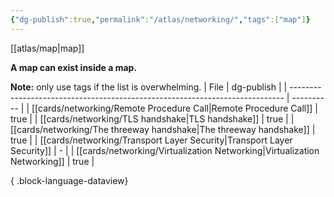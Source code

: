 ```yaml
---
{"dg-publish":true,"permalink":"/atlas/networking/","tags":["map"]}
---
```


[[atlas/map\|map]]

**A map can exist inside a map.**

**Note:** only use tags if the list is overwhelming.
| File                                                                         | dg-publish |
| ---------------------------------------------------------------------------- | ---------- |
| [[cards/networking/Remote Procedure Call\|Remote Procedure Call]]         | true       |
| [[cards/networking/TLS handshake\|TLS handshake]]                         | true       |
| [[cards/networking/The threeway handshake\|The threeway handshake]]       | true       |
| [[cards/networking/Transport Layer Security\|Transport Layer Security]]   | \-         |
| [[cards/networking/Virtualization Networking\|Virtualization Networking]] | true       |

{ .block-language-dataview}
